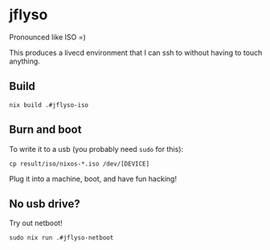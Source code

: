 # jflyso

Pronounced like ISO =)

This produces a livecd environment that I can ssh to without having to touch anything.

## Build

```shell
nix build .#jflyso-iso
```

## Burn and boot

To write it to a usb (you probably need `sudo` for this):

```shell
cp result/iso/nixos-*.iso /dev/[DEVICE]
```

Plug it into a machine, boot, and have fun hacking!

## No usb drive?

Try out netboot!

```shell
sudo nix run .#jflyso-netboot
```
